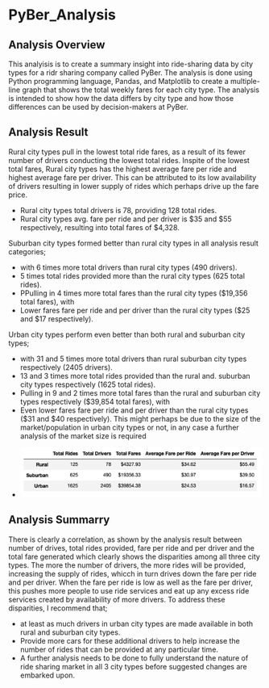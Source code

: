 # PyBer_Analysis

## Analysis Overview
This analyisis is to create a summary insight into ride-sharing data by city types for a ridr sharing company called PyBer. The analysis is done using Python programming language, Pandas, and Matplotlib to create a multiple-line graph that shows the total weekly fares for each city type. 
The analysis is intended to show how the data differs by city type and how those differences can be used by decision-makers at PyBer.

## Analysis Result
Rural city types pull in the lowest total ride fares, as a result of its fewer number of drivers conducting the lowest total rides. Inspite of the lowest total fares, Rural city types has the highest average fare per ride and highest average fare per driver. This can be attributed to its low availability of drivers resulting in lower supply of rides which perhaps drive up the fare price.
  * Rural city types total drivers is 78, providing 128 total rides. 
  * Rural city types avg. fare per ride and per driver is $35 and $55 respectively, resulting into total fares of $4,328.

Suburban city types formed better than rural city types in all analysis result categories;
  * with 6 times more total drivers than rural city types (490 drivers).
  * 5 times total rides provided more than the rural city types  (625 total rides).
  * PPulling in 4 times more total fares than the rural city types ($19,356 total fares), with
  * Lower fares fare per ride and per driver than the rural city types ($25 and $17 respectively).

Urban city types perform even better than both rural and suburban city types;
  * with 31 and 5 times more total drivers than rural suburban city types respectively (2405 drivers).
  * 13 and 3 times more total rides provided than the rural and. suburban city types respectively (1625 total rides).
  * Pulling in 9 and 2 times more total fares than the rural and suburban city types respectively ($39,854 total fares), with
  * Even lower fares fare per ride and per driver than the rural city types ($31 and $40 respectively).
This might perhaps be due to the size of the market/population in urban city types or not, in any case a further analysis of the market size is required

- ![PyBer_Data_Summary](https://github.com/Omodayo/PyBer_Analysis/blob/main/analysis/PyBer_data_Summary.png)

## Analysis Summarry
There is clearly a correlation, as shown by the analysis result between number of drives, total rides provided, fare per ride and per driver and the total fare generated which clearly shows the disparities among all three city types.
The more the number of drivers, the more rides will be provided, increasing the supply of rides, whicch in turn drives down the fare per ride and per driver. When the fare per ride is low as well as the fare per driver, this pushes more people to use ride services and eat up any excess ride services created by availability of more drivers. 
To address these disparities, I recommend that;
  * at least as much drivers in urban city types are made available in both rural and suburban city types.
  * Provide more cars for these additional drivers to help increase the number of rides that can be provided at any particular time.
  * A further analysis needs to be done to fully understand the nature of ride sharing market in all 3 city types before suggested changes are embarked upon.
